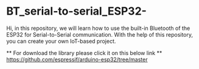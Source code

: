 # BT_serial-to-serial_ESP32-

Hi, in this repository, we will learn how to use the built-in Bluetooth of the ESP32 for Serial-to-Serial communication.
With the help of this repository, you can create your own IoT-based project.

** For download the library please click it on this below link **
https://github.com/espressif/arduino-esp32/tree/master
